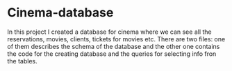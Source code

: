 # Cinema-database
In this project I created a database for cinema where we can see all the reservations, movies, clients, tickets for movies etc.
There are two files: one of them describes the schema of the database and the other one contains the code for the creating database and the queries for selecting info fron the tables.

